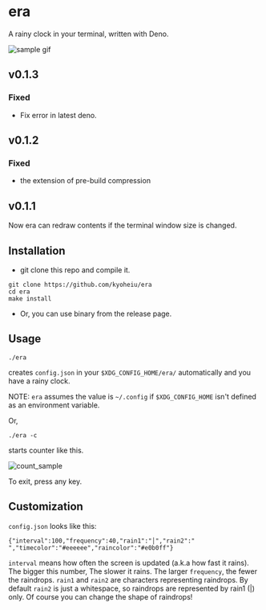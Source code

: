 # era

A rainy clock in your terminal, written with Deno.

![sample gif](screenshots/sample.gif)

## v0.1.3
### Fixed
- Fix error in latest deno.

## v0.1.2
### Fixed
- the extension of pre-build compression

## v0.1.1
Now era can redraw contents if the terminal window size is changed.

## Installation

- git clone this repo and compile it.

```
git clone https://github.com/kyoheiu/era
cd era
make install
```

- Or, you can use binary from the release page.

## Usage

```
./era
```

creates `config.json` in your `$XDG_CONFIG_HOME/era/` automatically and you have a rainy clock.

NOTE: `era` assumes the value is `~/.config` if `$XDG_CONFIG_HOME` isn't defined as an environment variable.

Or,

```
./era -c
```

starts counter like this.

![count_sample](screenshots/count_sample.png)

To exit, press any key.

## Customization

`config.json` looks like this:

```
{"interval":100,"frequency":40,"rain1":"│","rain2":" ","timecolor":"#eeeeee","raincolor":"#e0b0ff"}
```

`interval` means how often the screen is updated (a.k.a how fast it rains). The bigger this number, The slower it rains.
The larger `frequency`, the fewer the raindrops.
`rain1` and `rain2` are characters representing raindrops. By default `rain2` is just a whitespace, so raindrops are represented by rain1 (|) only. Of course you can change the shape of raindrops!

